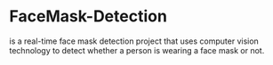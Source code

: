 # FaceMask-Detection
 is a real-time face mask detection project that uses computer vision technology to detect whether a person is wearing a face mask or not.

